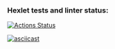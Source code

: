 ### Hexlet tests and linter status:
[![Actions Status](https://github.com/arisesinmight/python-project-50/workflows/hexlet-check/badge.svg)](https://github.com/arisesinmight/python-project-50/actions)

[![asciicast](https://asciinema.org/a/I7yX0FggbwMVxWU5B38FeWD20.svg)](https://asciinema.org/a/I7yX0FggbwMVxWU5B38FeWD20)